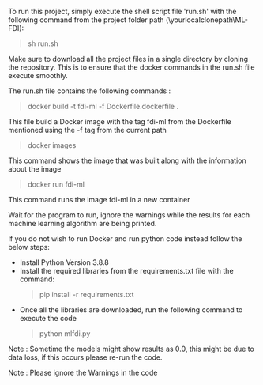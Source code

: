 To run this project, simply execute the shell script file 'run.sh' with the following command from the project folder path (\yourlocalclonepath\ML-FDI\): 

> sh run.sh

Make sure to download all the project files in a single directory by cloning the repository.
This is to ensure that the docker commands in the run.sh file execute smoothly.

The run.sh file contains the following commands :

> docker build -t fdi-ml -f Dockerfile.dockerfile .

This file build a Docker image with the tag fdi-ml from the Dockerfile mentioned using the -f tag from the current path

> docker images

This command shows the image that was built along with the information about the image

> docker run fdi-ml

This command runs the image fdi-ml in a new container

Wait for the program to run, ignore the warnings while the results for each machine learning algorithm are being printed.

If you do not wish to run Docker and run python code instead follow the below steps:
 
- Install Python Version 3.8.8
- Install the required libraries from the requirements.txt file with the command:
    > pip install -r requirements.txt
- Once all the libraries are downloaded, run the following command to execute the code
    > python mlfdi.py

Note : Sometime the models might show results as 0.0, this might be due to data loss, if this occurs please re-run the code. 

Note : Please ignore the Warnings in the code
